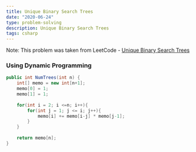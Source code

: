 ```yaml
---
title: Unique Binary Search Trees
date: "2020-06-24"
type: problem-solving
description: Unique Binary Search Trees
tags: csharp
---
```


Note: This problem was taken from LeetCode - [Unique Binary Search Trees](https://leetcode.com/problems/unique-binary-search-trees/)

### Using Dynamic Programming

```csharp
public int NumTrees(int n) {
	int[] memo = new int[n+1];
	memo[0] = 1;
	memo[1] = 1;
	
	for(int i = 2; i <=n; i++){
		for(int j = 1; j <= i; j++){
			memo[i] += memo[i-j] * memo[j-1];
		}
	}
	
	return memo[n];
}
```
